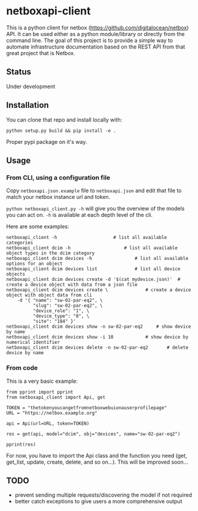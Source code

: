 # netboxapi-client

This is a python client for netbox (https://github.com/digitalocean/netbox) API. It can be used either as a python module/library or directly from the command line.
The goal of this project is to provide a simple way to automate infrastructure documentation based on the REST API from that great project that is Netbox.

## Status

Under development

## Installation

You can clone that repo and install locally with:

	python setup.py build && pip install -e .

Proper pypi package on it's way.

## Usage

### From CLI, using a configuration file

Copy `netboxapi.json.example` file to `netboxapi.json` and edit that file to match your netbox instance url and token.

`python netboxapi_client.py -h` will give you the overview of the models you can act on. `-h` is available at each depth level of the cli.

Here are some examples:

	netboxapi_client -h						# list all available categories
	netboxapi_client dcim -h					# list all available object types in the dcim category
	netboxapi_client dcim devices -h				# list all available options for an object
	netboxapi_client dcim devices list				# list all device objects
	netboxapi_client dcim devices create -d '$(cat mydevice.json)' 	# create a device object with data from a json file
	netboxapi_client dcim devices create \ 				# create a device object with object data from cli
		-d '{ "name": "sw-02-par-eq2", \
		      "slug": "sw-02-par-eq2", \
		      "device_role": "1", \
		      "device_type": "8", \
		      "site": "184" }'
	netboxapi_client dcim devices show -n sw-02-par-eq2		# show device by name
	netboxapi_client dcim devices show -i 10			# show device by numerical identifier
	netboxapi_client dcim devices delete -n sw-02-par-eq2		# delete device by name

### From code

This is a very basic example:

	from pprint import pprint
	from netboxapi_client import Api, get

	TOKEN = "thetokenyoucangetfromnetboxwebuionauserprofilepage"
	URL = "https://netbox.example.org"

	api = Api(url=URL, token=TOKEN)

	res = get(api, model="dcim", obj="devices", name="sw-02-par-eq2")

	pprint(res)

For now, you have to import the Api class and the function you need (get, get_list, update, create, delete, and so on...). This will be improved soon...

## TODO

- prevent sending multiple requests/discovering the model if not required
- better catch exceptions to give users a more comprehensive output
